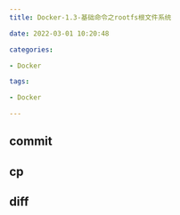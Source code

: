 ```yaml
---
title: Docker-1.3-基础命令之rootfs根文件系统

date: 2022-03-01 10:20:48

categories:

- Docker

tags:

- Docker

---
```


## commit

## cp

## diff

